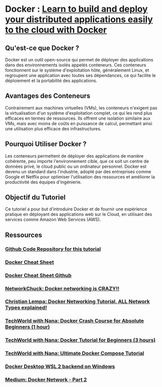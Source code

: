 # Docker : [Learn to build and deploy your distributed applications easily to the cloud with Docker](https://docker-curriculum.com/)

## Qu'est-ce que Docker ?

Docker est un outil open-source qui permet de déployer des applications dans des environnements isolés appelés conteneurs. Ces conteneurs fonctionnent sur le système d'exploitation hôte, généralement Linux, et regroupent une application avec toutes ses dépendances, ce qui facilite le déploiement et la portabilité des applications.

## Avantages des Conteneurs

Contrairement aux machines virtuelles (VMs), les conteneurs n'exigent pas la virtualisation d'un système d'exploitation complet, ce qui les rend plus efficaces en termes de ressources. Ils offrent une isolation similaire aux VMs, mais avec moins de coûts en puissance de calcul, permettant ainsi une utilisation plus efficace des infrastructures.

## Pourquoi Utiliser Docker ?

Les conteneurs permettent de déployer des applications de manière cohérente, peu importe l'environnement cible, que ce soit un centre de données privé, le cloud public ou un ordinateur personnel. Docker est devenu un standard dans l'industrie, adopté par des entreprises comme Google et Netflix pour optimiser l'utilisation des ressources et améliorer la productivité des équipes d'ingénierie.

## Objectif du Tutoriel

Ce tutoriel a pour but d'introduire Docker et de fournir une expérience pratique en déployant des applications web sur le Cloud, en utilisant des services comme Amazon Web Services (AWS).

## Ressources

### [Github Code Repository for this tutorial](https://github.com/prakhar1989/docker-curriculum)

### [Docker Cheat Sheet](https://spacelift.io/blog/docker-commands-cheat-sheet)

### [Docker Cheat Sheet Github](https://github.com/wsargent/docker-cheat-sheet)

### [NetworkChuck: Docker networking is CRAZY!!](https://www.youtube.com/watch?v=bKFMS5C4CG0)

### [Christian Lempa: Docker Networking Tutorial, ALL Network Types explained!](https://www.youtube.com/watch?v=5grbXvV_DSk)

### [TechWorld with Nana: Docker Crash Course for Absolute Beginners (1 hour)](https://www.youtube.com/watch?v=pg19Z8LL06w)

### [TechWorld with Nana: Docker Tutorial for Beginners (3 hours)](https://www.youtube.com/watch?v=3c-iBn73dDE)

### [TechWorld with Nana: Ultimate Docker Compose Tutorial](https://www.youtube.com/watch?v=SXwC9fSwct8&t=1831s)

### [Docker Desktop WSL 2 backend on Windows](https://docs.docker.com/desktop/wsl/)  

### [Medium: Docker Network - Part 2](https://linumary.medium.com/docker-network-part-2-5d02e4e95ac6)
